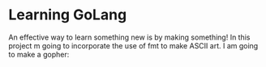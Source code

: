  # Learning GoLang
 
 An effective way to learn something new is by making something! In this project m going to incorporate the use of fmt to make ASCII art.
 I am going to make a gopher:
